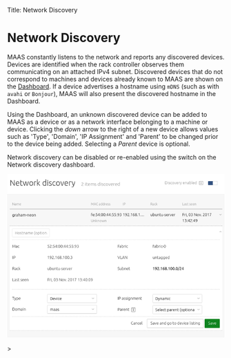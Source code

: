 Title: Network Discovery


# Network Discovery

MAAS constantly listens to the network and reports any discovered devices.
Devices are identified when the rack controller observes them communicating on
an attached IPv4 subnet. Discovered devices that do not correspond to machines
and devices already known to MAAS are shown on the [Dashboard][dashboard]. If a
device advertises a hostname using `mDNS` (such as with `avahi` or `Bonjour`),
MAAS will also present the discovered hostname in the Dashboard.

Using the Dashboard, an unknown discovered device can be added to MAAS as a
device or as a network interface belonging to a machine or device. Clicking the
*down* arrow to the right of a new device allows values such as 'Type',
'Domain', 'IP Assignment' and 'Parent' to be changed prior to the device being
added. Selecting a *Parent* device is optional.

Network discovery can be disabled or re-enabled using the switch on the Network
discovery dashboard.

![network discovery page][img__network-discovery]

<!-- LINKS -->>

[dashboard]: installconfig-webui.md#maas-dashboard

[img__network-discovery]: ../media/installconfig-networking__2.3_discovery.png
